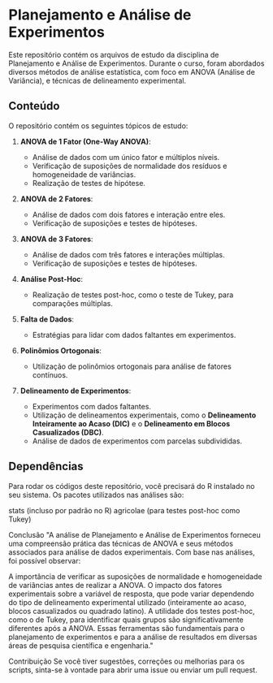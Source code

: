 # Planejamento e Análise de Experimentos

Este repositório contém os arquivos de estudo da disciplina de Planejamento e Análise de Experimentos. Durante o curso, foram abordados diversos métodos de análise estatística, com foco em ANOVA (Análise de Variância), e técnicas de delineamento experimental.

## Conteúdo

O repositório contém os seguintes tópicos de estudo:

1. **ANOVA de 1 Fator (One-Way ANOVA)**:
   - Análise de dados com um único fator e múltiplos níveis.
   - Verificação de suposições de normalidade dos resíduos e homogeneidade de variâncias.
   - Realização de testes de hipótese.

2. **ANOVA de 2 Fatores**:
   - Análise de dados com dois fatores e interação entre eles.
   - Verificação de suposições e testes de hipóteses.

3. **ANOVA de 3 Fatores**:
   - Análise de dados com três fatores e interações múltiplas.
   - Verificação de suposições e testes de hipóteses.

4. **Análise Post-Hoc**:
   - Realização de testes post-hoc, como o teste de Tukey, para comparações múltiplas.

5. **Falta de Dados**:
   - Estratégias para lidar com dados faltantes em experimentos.

6. **Polinômios Ortogonais**:
   - Utilização de polinômios ortogonais para análise de fatores contínuos.

7. **Delineamento de Experimentos**:
   - Experimentos com dados faltantes.
   - Utilização de delineamentos experimentais, como o **Delineamento Inteiramente ao Acaso (DIC)** e o **Delineamento em Blocos Casualizados (DBC)**.
   - Análise de dados de experimentos com parcelas subdivididas.

## Dependências

Para rodar os códigos deste repositório, você precisará do R instalado no seu sistema. Os pacotes utilizados nas análises são:

stats (incluso por padrão no R)
agricolae (para testes post-hoc como Tukey)


Conclusão
"A análise de Planejamento e Análise de Experimentos forneceu uma compreensão prática das técnicas de ANOVA e seus métodos associados para análise de dados experimentais. Com base nas análises, foi possível observar:

A importância de verificar as suposições de normalidade e homogeneidade de variâncias antes de realizar a ANOVA.
O impacto dos fatores experimentais sobre a variável de resposta, que pode variar dependendo do tipo de delineamento experimental utilizado (inteiramente ao acaso, blocos casualizados ou quadrado latino).
A utilidade dos testes post-hoc, como o de Tukey, para identificar quais grupos são significativamente diferentes após a ANOVA.
Essas ferramentas são fundamentais para o planejamento de experimentos e para a análise de resultados em diversas áreas de pesquisa científica e engenharia."

Contribuição
Se você tiver sugestões, correções ou melhorias para os scripts, sinta-se à vontade para abrir uma issue ou enviar um pull request.
